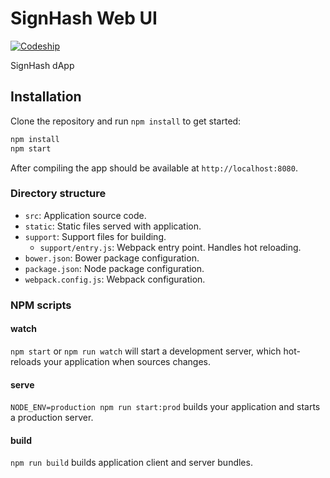 # SignHash Web UI

[![Codeship](https://img.shields.io/codeship/87c04150-8dac-0135-07c8-724a96aff59c.svg)](https://app.codeship.com/projects/249705)

SignHash dApp

## Installation

Clone the repository and run `npm install` to get started:

```sh
npm install
npm start
```

After compiling the app should be available at `http://localhost:8080`.

### Directory structure

- `src`: Application source code.
- `static`: Static files served with application.
- `support`: Support files for building.
  - `support/entry.js`: Webpack entry point. Handles hot reloading.
- `bower.json`: Bower package configuration.
- `package.json`: Node package configuration.
- `webpack.config.js`: Webpack configuration.

### NPM scripts

#### watch

`npm start` or `npm run watch` will start a development server, which
hot-reloads your application when sources changes.

#### serve

`NODE_ENV=production npm run start:prod` builds your application and starts a
production server.

#### build

`npm run build` builds application client and server bundles.
